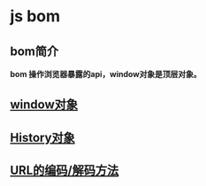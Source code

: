 # js bom

## bom简介
**bom 操作浏览器暴露的api，window对象是顶层对象。**

## [window对象](/qian-duan-ji-zhu-xue-xi-zong-jie-zheng-li/javascript/jszhong-dian-zheng-li/js-bom/js-bomgai-shu.md)

## [History对象](/qian-duan-ji-zhu-xue-xi-zong-jie-zheng-li/javascript/jszhong-dian-zheng-li/js-bom/historydui-xiang.md)

## [URL的编码/解码方法](/qian-duan-ji-zhu-xue-xi-zong-jie-zheng-li/javascript/jszhong-dian-zheng-li/js-bom/urlde-bian-7801-jie-ma-fang-fa.md)

